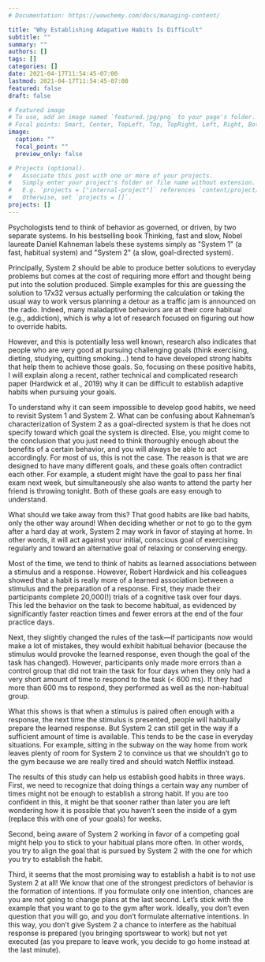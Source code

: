 ```yaml
---
# Documentation: https://wowchemy.com/docs/managing-content/

title: "Why Establishing Adapative Habits Is Difficult"
subtitle: ""
summary: ""
authors: []
tags: []
categories: []
date: 2021-04-17T11:54:45-07:00
lastmod: 2021-04-17T11:54:45-07:00
featured: false
draft: false

# Featured image
# To use, add an image named `featured.jpg/png` to your page's folder.
# Focal points: Smart, Center, TopLeft, Top, TopRight, Left, Right, BottomLeft, Bottom, BottomRight.
image:
  caption: ""
  focal_point: ""
  preview_only: false

# Projects (optional).
#   Associate this post with one or more of your projects.
#   Simply enter your project's folder or file name without extension.
#   E.g. `projects = ["internal-project"]` references `content/project/deep-learning/index.md`.
#   Otherwise, set `projects = []`.
projects: []
---
```


Psychologists tend to think of behavior as governed, or driven, by two separate systems. In his bestselling book Thinking, fast and slow, Nobel laureate Daniel Kahneman labels these systems simply as "System 1" (a fast, habitual system) and "System 2" (a slow, goal-directed system).

Principally, System 2 should be able to produce better solutions to everyday problems but comes at the cost of requiring more effort and thought being put into the solution produced. Simple examples for this are guessing the solution to 17x32 versus actually performing the calculation or taking the usual way to work versus planning a detour as a traffic jam is announced on the radio. Indeed, many maladaptive behaviors are at their core habitual (e.g., addiction), which is why a lot of research focused on figuring out how to override habits. 

However, and this is potentially less well known, research also indicates that people who are very good at pursuing challenging goals (think exercising, dieting, studying, quitting smoking…) tend to have developed strong habits that help them to achieve those goals. So, focusing on these positive habits, I will explain along a recent, rather technical and complicated research paper (Hardwick et al., 2019) why it can be difficult to establish adaptive habits when pursuing your goals. 

To understand why it can seem impossible to develop good habits, we need to revisit System 1 and System 2. What can be confusing about Kahneman’s characterization of System 2 as a goal-directed system is that he does not specify toward which goal the system is directed. Else, you might come to the conclusion that you just need to think thoroughly enough about the benefits of a certain behavior, and you will always be able to act accordingly. For most of us, this is not the case. The reason is that we are designed to have many different goals, and these goals often contradict each other. For example, a student might have the goal to pass her final exam next week, but simultaneously she also wants to attend the party her friend is throwing tonight. Both of these goals are easy enough to understand. 

What should we take away from this? That good habits are like bad habits, only the other way around! When deciding whether or not to go to the gym after a hard day at work, System 2 may work in favor of staying at home. In other words, it will act against your initial, conscious goal of exercising regularly and toward an alternative goal of relaxing or conserving energy. 

Most of the time, we tend to think of habits as learned associations between a stimulus and a response. However, Robert Hardwick and his colleagues showed that a habit is really more of a learned association between a stimulus and the preparation of a response. First, they made their participants complete 20,000(!) trials of a cognitive task over four days. This led the behavior on the task to become habitual, as evidenced by significantly faster reaction times and fewer errors at the end of the four practice days.

Next, they slightly changed the rules of the task—if participants now would make a lot of mistakes, they would exhibit habitual behavior (because the stimulus would provoke the learned response, even though the goal of the task has changed). However, participants only made more errors than a control group that did not train the task for four days when they only had a very short amount of time to respond to the task (< 600 ms). If they had more than 600 ms to respond, they performed as well as the non-habitual group.

What this shows is that when a stimulus is paired often enough with a response, the next time the stimulus is presented, people will habitually prepare the learned response. But System 2 can still get in the way if a sufficient amount of time is available. This tends to be the case in everyday situations. For example, sitting in the subway on the way home from work leaves plenty of room for System 2 to convince us that we shouldn’t go to the gym because we are really tired and should watch Netflix instead.  

The results of this study can help us establish good habits in three ways. First, we need to recognize that doing things a certain way any number of times might not be enough to establish a strong habit. If you are too confident in this, it might be that sooner rather than later you are left wondering how it is possible that you haven’t seen the inside of a gym (replace this with one of your goals) for weeks. 

Second, being aware of System 2 working in favor of a competing goal might help you to stick to your habitual plans more often. In other words, you try to align the goal that is pursued by System 2 with the one for which you try to establish the habit. 

Third, it seems that the most promising way to establish a habit is to not use System 2 at all! We know that one of the strongest predictors of behavior is the formation of intentions. If you formulate only one intention, chances are you are not going to change plans at the last second. Let’s stick with the example that you want to go to the gym after work. Ideally, you don’t even question that you will go, and you don’t formulate alternative intentions. In this way, you don’t give System 2 a chance to interfere as the habitual response is prepared (you bringing sportswear to work) but not yet executed (as you prepare to leave work, you decide to go home instead at the last minute). 